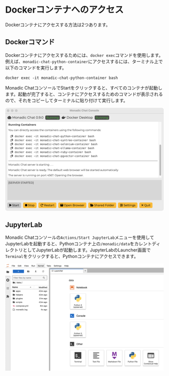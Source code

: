 # Dockerコンテナへのアクセス

Dockerコンテナにアクセスする方法は2つあります。

## Dockerコマンド

Dockerコンテナにアクセスするためには、`docker exec`コマンドを使用します。例えば、`monadic-chat-python-container`にアクセスするには、ターミナル上で以下のコマンドを実行します。

```shell
docker exec -it monadic-chat-python-container bash
```

Monadic ChatコンソールでStartをクリックすると、すべてのコンテナが起動します。起動が完了すると、コンテナにアクセスするためのコマンドが表示されるので、それをコピーしてターミナルに貼り付けて実行します。

![Start JupyterLab](../assets/images/docker-commands.png ':size=600')

## JupyterLab

Monadic Chatコンソールの`Actions/Start JupyterLab`メニューを使用してJupyterLabを起動すると、Pythonコンテナ上の`/monadic/data`をカレントディレクトリとしてJupyterLabが起動します。JupyterLabのLauncher画面で`Terminal`をクリックすると、Pythonコンテナにアクセスできます。

![JupyterLab Terminal](../assets/images/jupyterlab-terminal.png ':size=600')

